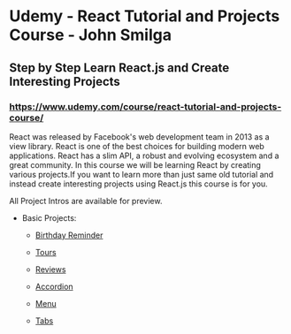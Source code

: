 # Udemy - React Tutorial and Projects Course - John Smilga

## Step by Step Learn React.js and Create Interesting Projects

### https://www.udemy.com/course/react-tutorial-and-projects-course/

React was released by Facebook's web development team in 2013 as a view library. React is one of the best choices for building modern web applications. React has a slim API, a robust and evolving ecosystem and a great community. In this course we will be learning React by creating various projects.If you want to learn more than just same old tutorial and instead create interesting projects using React.js this course is for you.

All Project Intros are available for preview.

- Basic Projects:

  - [Birthday Reminder](https://github.com/MunrraMT/react-tutorial-and-projects-course/tree/main/birthday-reminder)

  - [Tours](https://github.com/MunrraMT/react-tutorial-and-projects-course/tree/main/tours)

  - [Reviews](https://github.com/MunrraMT/react-tutorial-and-projects-course/tree/main/reviews)

  - [Accordion](https://github.com/MunrraMT/react-tutorial-and-projects-course/tree/main/accordion)

  - [Menu](https://github.com/MunrraMT/react-tutorial-and-projects-course/tree/main/menu)

  - [Tabs](https://github.com/MunrraMT/react-tutorial-and-projects-course/tree/main/tabs)
